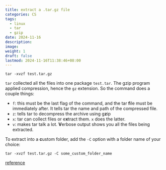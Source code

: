 ```yaml
---
title: extract a .tar.gz file
categories: CS
tags:
  - linux
  - tar
  - gzip
date: 2024-11-16
description: 
image: 
weight: 1
draft: false
lastmod: 2024-11-16T11:38:46+08:00
---
```

```shell
tar -xvzf test.tar.gz
```

`tar` collected all the files into one package `test.tar`. The gzip program applied compression, hence the `gz` extension. So the command does a couple things:

- `f`: this must be the last flag of the command, and the tar **f**ile must be immediately after. It tells tar the name and path of the compressed file.
- `z`: tells tar to decompress the archive using g**z**ip
- `x`: tar can collect files or e**x**tract them. `x` does the latter.
- `v`: makes tar talk a lot. **V**erbose output shows you all the files being extracted.

To extract into a **c**ustom folder, add the `-C` option with a folder name of your choice:

```
tar -xvzf test.tar.gz -C some_custom_folder_name
```

[reference](https://askubuntu.com/questions/25347/what-command-do-i-need-to-unzip-extract-a-tar-gz-file)
